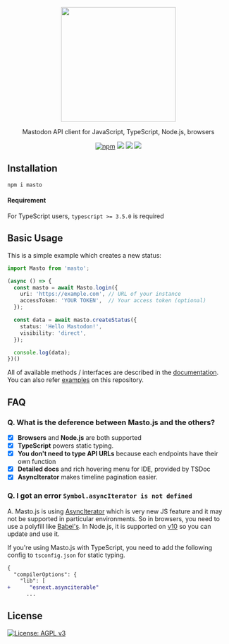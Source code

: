 <p align="center">
  <img src="https://i.imgur.com/z47VXyd.png" width="260px">
</p>

<p align="center">Mastodon API client for JavaScript, TypeScript, Node.js, browsers</p>

<p align="center">
  <a href="https://www.npmjs.com/package/masto"><img src="https://img.shields.io/npm/v/masto.svg" alt="npm"/></a>
  <a href="https://circleci.com/gh/neet/masto.js"><img src="https://img.shields.io/circleci/project/github/neet/masto.js/master.svg" /></a>
  <a href="https://codecov.io/gh/neet/masto.js"><img src="https://codecov.io/gh/neet/masto.js/branch/master/graph/badge.svg" /></a>
  <a href="https://codeclimate.com/github/neet/masto.js/maintainability"><img src="https://api.codeclimate.com/v1/badges/f56a1d2e6728a89d0a94/maintainability" /></a>
</p>

## Installation
```
npm i masto
```

#### Requirement
For TypeScript users, `typescript >= 3.5.0` is required

## Basic Usage
This is a simple example which creates a new status:

```ts
import Masto from 'masto';

(async () => {
  const masto = await Masto.login({
    uri: 'https://example.com', // URL of your instance
    accessToken: 'YOUR TOKEN',  // Your access token (optional)
  });

  const data = await masto.createStatus({
    status: 'Hello Mastodon!',
    visibility: 'direct',
  });

  console.log(data);
})()
```

All of available methods / interfaces are described in the [documentation](https://github.com/neet/masto.js/blob/master/docs/classes/_client_masto_.masto.md). You can also refer [examples](https://github.com/neet/masto.js/tree/master/examples) on this repository.

## FAQ
### Q. What is the deference between Masto.js and the others?
- [x] **Browsers** and **Node.js** are both supported
- [x] **TypeScript** powers static typing.
- [x] **You don't need to type API URLs** because each endpoints have their own function
- [x] **Detailed docs** and rich hovering menu for IDE, provided by TSDoc
- [x] **AsyncIterator** makes timeline pagination easier.

### Q. I got an error `Symbol.asyncIterator is not defined`
A. Masto.js is using [AsyncIterator](https://github.com/tc39/proposal-async-iteration) which is very new JS feature and it may not be supported in particular environments. So in browsers, you need to use a polyfill like [Babel's](https://babeljs.io/docs/en/babel-plugin-proposal-async-generator-functions). In Node.js, it is supported on [v10](https://medium.com/@nairihar/async-iteration-in-nodejs-v10-3c17dc00ed9f) so you can update and use it.

If you're using Masto.js with TypeScript, you need to add the following config to `tsconfig.json` for static typing.
```diff
{
  "compilerOptions": {
    "lib": [
+      "esnext.asynciterable"
      ...
```

## License
<a href="https://www.gnu.org/licenses/agpl-3.0"><img src="https://img.shields.io/badge/License-AGPL%20v3-blue.svg" alt="License: AGPL v3" /></a>
